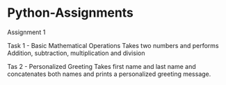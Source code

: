 # Python-Assignments

Assignment 1

Task 1 - Basic Mathematical Operations
Takes two numbers and performs Addition, subtraction, multiplication and division

Tas 2 - Personalized Greeting
Takes first name and last name and concatenates both names and prints a personalized greeting message.

